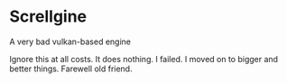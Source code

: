 # Screllgine
A very bad vulkan-based engine

Ignore this at all costs. It does nothing. I failed. I moved on to bigger and better things. Farewell old friend.
